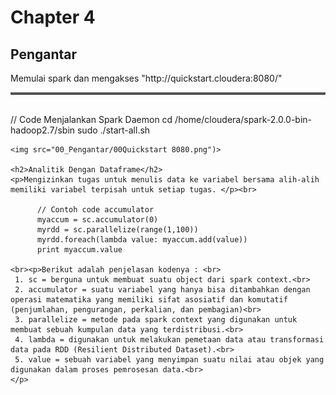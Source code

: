 <html>
  <head>
    <style>
      hr.class-2 {
        border-top: 3px double #8c8b8b;
      }
    </style>
  </head>
  <body>
    <h1>Chapter 4</h1>
    <h2>Pengantar</h2>
    <p>Memulai spark dan mengakses "http://quickstart.cloudera:8080/" </p>
    <hr class="class-2" />
    <br />
          // Code Menjalankan Spark Daemon
          cd /home/cloudera/spark-2.0.0-bin-hadoop2.7/sbin
          sudo ./start-all.sh

    <img src="00_Pengantar/00Quickstart 8080.png")>

    <h2>Analitik Dengan Dataframe</h2>
    <p>Mengizinkan tugas untuk menulis data ke variabel bersama alih-alih memiliki variabel terpisah untuk setiap tugas. </p><br>

          // Contoh code accumulator
          myaccum = sc.accumulator(0)
          myrdd = sc.parallelize(range(1,100))
          myrdd.foreach(lambda value: myaccum.add(value))
          print myaccum.value

    <br><p>Berikut adalah penjelasan kodenya : <br>
     1. sc = berguna untuk membuat suatu object dari spark context.<br>
     2. accumulator = suatu variabel yang hanya bisa ditambahkan dengan operasi matematika yang memiliki sifat asosiatif dan komutatif (penjumlahan, pengurangan, perkalian, dan pembagian)<br>
     3. parallelize = metode pada spark context yang digunakan untuk membuat sebuah kumpulan data yang terdistribusi.<br>
     4. lambda = digunakan untuk melakukan pemetaan data atau transformasi data pada RDD (Resilient Distributed Dataset).<br>
     5. value = sebuah variabel yang menyimpan suatu nilai atau objek yang digunakan dalam proses pemrosesan data.<br>
    </p>

  </body>
</html>
